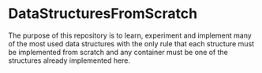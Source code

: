 # DataStructuresFromScratch

The purpose of this repository is to learn, 
experiment and implement many of the most 
used data structures with the only rule that
each structure must be implemented from 
scratch and any container must be one of 
the structures already implemented here.

